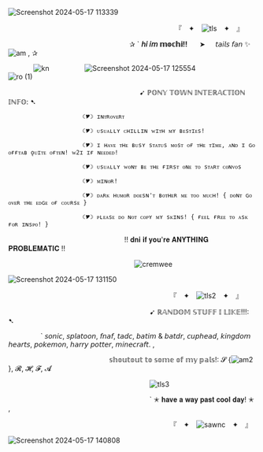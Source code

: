 ![Screenshot 2024-05-17 113339](https://github.com/mochitails/mochitails/assets/162510444/11b14ffa-a2e2-410f-92ae-cf7ba2ee3cf3)




⠀⠀⠀⠀⠀⠀⠀⠀⠀⠀⠀⠀⠀⠀⠀⠀⠀⠀⠀⠀⠀⠀⠀⠀⠀⠀⠀⠀⠀⠀⠀⠀⠀『 ⠀✦⠀ ![tls](https://github.com/mochitails/mochitails/assets/162510444/366f7c06-b4f2-444f-bd5e-ca85dea5cf43) ⠀✦⠀ 』

⠀⠀⠀⠀⠀⠀⠀⠀⠀⠀⠀⠀⠀⠀⠀⠀⠀⠀⠀⠀⠀⠀⠀⠀✰ ` **𝘩𝘪 𝘪𝘮 𝕞𝕠𝕔𝕙𝕚!!** ⠀⠀➤⠀⠀𝘵𝘢𝘪𝘭𝘴 𝘧𝘢𝘯 ✨ ![am](https://github.com/mochitails/mochitails/assets/162510444/19d9c69e-c82e-446d-9e4e-bd4e731bdbb2) , ✰ 

⠀⠀⠀⠀⠀![kn](https://github.com/mochitails/mochitails/assets/162510444/57cc093b-db47-4b05-8e7e-ddf150b05732)⠀⠀⠀⠀⠀⠀⠀![Screenshot 2024-05-17 125554](https://github.com/mochitails/mochitails/assets/162510444/25c2ee70-0c9a-4ddd-8682-0fd5698e3da3)
⠀⠀⠀⠀⠀⠀⠀![ro (1)](https://github.com/mochitails/mochitails/assets/162510444/267f7732-1d1e-44b4-93b5-93dac2f41d2b)

⠀⠀⠀⠀⠀⠀⠀⠀⠀⠀⠀⠀⠀⠀⠀⠀⠀⠀⠀⠀⠀⠀⠀⠀⠀⠀➹   ℙ𝕆ℕ𝕐 𝕋𝕆𝕎ℕ 𝕀ℕ𝕋𝔼ℝ𝔸ℂ𝕋𝕀𝕆ℕ 𝕀ℕ𝔽𝕆:   ➷




                         ☾🎔☽︎ ɪɴᴛʀᴏᴠᴇʀᴛ  

                         ☾🎔☽︎ ᴜsᴜᴀʟʟʏ ᴄʜɪʟʟɪɴ ᴡɪᴛʜ ᴍʏ ʙᴇsᴛɪᴇs! 
                         
                         ☾🎔☽︎ ɪ ʜᴀᴠᴇ ᴛʜᴇ ʙᴜsʏ sᴛᴀᴛᴜs ᴍᴏsᴛ ᴏғ ᴛʜᴇ ᴛɪᴍᴇ, ᴀɴᴅ ɪ ɢᴏ ᴏғғᴛᴀʙ ǫᴜɪᴛᴇ ᴏғᴛᴇɴ! ᴡ2ɪ ɪғ ɴᴇᴇᴅᴇᴅ! 
                         
                         ☾🎔☽︎ ᴜsᴜᴀʟʟʏ ᴡᴏɴᴛ ʙᴇ ᴛʜᴇ ғɪʀsᴛ ᴏɴᴇ ᴛᴏ sᴛᴀʀᴛ ᴄᴏɴᴠᴏs 

                         ☾🎔☽︎ ᴍɪɴᴏʀ! 
                         
                         ☾🎔☽︎ ᴅᴀʀᴋ ʜᴜᴍᴏʀ ᴅᴏᴇsɴ'ᴛ ʙᴏᴛʜᴇʀ ᴍᴇ ᴛᴏᴏ ᴍᴜᴄʜ! { ᴅᴏɴᴛ ɢᴏ ᴏᴠᴇʀ ᴛʜᴇ ᴇᴅɢᴇ ᴏғ ᴄᴏᴜʀsᴇ }

                         ☾🎔☽︎ ᴘʟᴇᴀsᴇ ᴅᴏ ɴᴏᴛ ᴄᴏᴘʏ ᴍʏ sᴋɪɴs! { ғᴇᴇʟ ғʀᴇᴇ ᴛᴏ ᴀsᴋ ғᴏʀ ɪɴsᴘᴏ! }
⠀⠀⠀⠀⠀⠀⠀⠀⠀⠀⠀⠀⠀⠀⠀⠀⠀⠀⠀⠀⠀⠀⠀!! 
𝐝𝐧𝐢 𝐢𝐟 𝐲𝐨𝐮'𝐫𝐞 𝐀𝐍𝐘𝐓𝐇𝐈𝐍𝐆 𝐏𝐑𝐎𝐁𝐋𝐄𝐌𝐀𝐓𝐈𝐂
 !!

⠀⠀⠀⠀⠀⠀⠀⠀⠀⠀⠀⠀⠀⠀⠀⠀⠀⠀⠀⠀⠀⠀⠀⠀⠀![cremwee](https://github.com/mochitails/mochitails/assets/162510444/d0e95a69-e430-4930-82ef-a57b87399ba1)


![Screenshot 2024-05-17 131150](https://github.com/mochitails/mochitails/assets/162510444/231d31dc-0dd8-4fea-82d0-8f567915ee52)

⠀⠀⠀⠀⠀⠀⠀⠀⠀⠀⠀⠀⠀⠀⠀⠀⠀⠀⠀⠀⠀⠀⠀⠀⠀⠀⠀⠀⠀⠀⠀⠀『 ⠀✦⠀ ![tls2](https://github.com/mochitails/mochitails/assets/162510444/eae9dc1e-84b8-432a-8e66-7a3cc05febf6)
 ⠀✦⠀ 』

⠀⠀⠀⠀⠀⠀⠀⠀⠀⠀⠀⠀⠀⠀⠀⠀⠀⠀⠀⠀⠀⠀⠀⠀⠀⠀⠀⠀➹   ℝ𝔸ℕ𝔻𝕆𝕄 𝕊𝕋𝕌𝔽𝔽 𝕀 𝕃𝕀𝕂𝔼!!!:   ➷ 
  
⠀⠀⠀⠀
⠀⠀` 𝘴𝘰𝘯𝘪𝘤, 𝘴𝘱𝘭𝘢𝘵𝘰𝘰𝘯, 𝘧𝘯𝘢𝘧, 𝘵𝘢𝘥𝘤, 𝘣𝘢𝘵𝘪𝘮 & 𝘣𝘢𝘵𝘥𝘳, 𝘤𝘶𝘱𝘩𝘦𝘢𝘥, 𝘬𝘪𝘯𝘨𝘥𝘰𝘮 𝘩𝘦𝘢𝘳𝘵𝘴, 𝘱𝘰𝘬𝘦𝘮𝘰𝘯, 𝘩𝘢𝘳𝘳𝘺 𝘱𝘰𝘵𝘵𝘦𝘳, 𝘮𝘪𝘯𝘦𝘤𝘳𝘢𝘧𝘵. , 

⠀⠀⠀⠀⠀⠀⠀⠀⠀⠀⠀⠀⠀⠀⠀⠀⠀⠀⠀⠀𝕤𝕙𝕠𝕦𝕥𝕠𝕦𝕥 𝕥𝕠 𝕤𝕠𝕞𝕖 𝕠𝕗 𝕞𝕪 𝕡𝕒𝕝𝕤!: 𝓢 {![am2](https://github.com/mochitails/mochitails/assets/162510444/3d61969e-99a6-4778-a272-4cdd11cafaf1)
}, 𝓡, 𝓗, 𝓕, 𝓐

⠀⠀⠀⠀⠀⠀⠀⠀⠀⠀⠀⠀⠀⠀⠀⠀⠀⠀⠀⠀⠀⠀⠀⠀⠀⠀⠀⠀![tls3](https://github.com/mochitails/mochitails/assets/162510444/ad5e7e33-4776-47e9-a9a5-f9164d9e47ad)

⠀⠀⠀⠀⠀⠀⠀⠀⠀⠀⠀⠀⠀⠀⠀⠀⠀⠀⠀⠀⠀⠀⠀⠀⠀⠀⠀⠀` ✭ 𝐡𝐚𝐯𝐞 𝐚 𝐰𝐚𝐲 𝐩𝐚𝐬𝐭 𝐜𝐨𝐨𝐥 𝐝𝐚𝐲! ✭ ,

⠀⠀⠀⠀⠀⠀⠀⠀⠀⠀⠀⠀⠀⠀⠀⠀⠀⠀⠀⠀⠀⠀⠀⠀⠀⠀⠀⠀⠀⠀⠀⠀『 ⠀✦⠀ ![sawnc](https://github.com/mochitails/mochitails/assets/162510444/42ec0585-101a-45ee-a421-943706231901)
 ⠀✦⠀ 』

![Screenshot 2024-05-17 140808](https://github.com/mochitails/mochitails/assets/162510444/3258b0ba-5bdd-4896-a01f-0eb79af60309)



<!--
**mochitails/mochitails** is a ✨ _special_ ✨ repository because its `README.md` (this file) appears on your GitHub profile.



